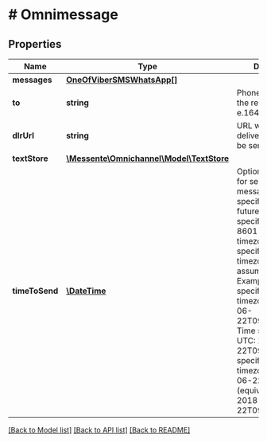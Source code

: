 # # Omnimessage

## Properties

Name | Type | Description | Notes
------------ | ------------- | ------------- | -------------
**messages** | [**OneOfViberSMSWhatsApp[]**](OneOfViberSMSWhatsApp.md) |  | 
**to** | **string** | Phone number of the recipient in e.164 format | 
**dlrUrl** | **string** | URL where the delivery report will be sent | [optional] 
**textStore** | [**\Messente\Omnichannel\Model\TextStore**](TextStore.md) |  | [optional] 
**timeToSend** | [**\DateTime**](\DateTime.md) | Optional parameter for sending messages at some specific time in the future. Time must be specified in the 8601 format. If no timezone is specified, then the timezone is assumed to be UTC. Examples: Time specified with timezone: 2018-06-22T09:05:07+00:00 Time specified in UTC: 2018-06-22T09:05:07Z Time specified without timezone: 2018-06-22T09:05 (equivalent to 2018-06-22T09:05+00:00) | [optional] 

[[Back to Model list]](../../README.md#documentation-for-models) [[Back to API list]](../../README.md#documentation-for-api-endpoints) [[Back to README]](../../README.md)


